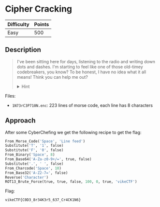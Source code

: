 # Cipher Cracking

| Difficulty     | Points         |
| -------------- | -------------- |
| Easy           | 500            |

## Description

> I've been sitting here for days, listening to the radio and writing down dots
> and dashes. I'm starting to feel like one of those old-timey codebreakers, you
> know? To be honest, I have no idea what it all means! Think you can help me
> out?
> <details>
> <summary>Hint</summary>
> This guy was on the radio talking about CyberChef, ever heard of it?
> </details>

Files:
- `1N73rC3P710N.enc`: 223 lines of morse code, each line has 8 characters

## Approach

After some CyberChefing we get the following recipe to get the flag:

```py
From_Morse_Code('Space', 'Line feed')
Substitute('T', '1', false)
Substitute('F', '0', false)
From_Binary('Space', 8)
From_Base64('A-Za-z0-9+/=', true, false)
Substitute('.', ' ', false)
From_Charcode('Space', 10)
From_Base32('A-Z2-7=', false)
Reverse('Character')
ROT13_Brute_Force(true, true, false, 100, 0, true, 'vikeCTF')
```

Flag: 

```
vikeCTF{C0D3_8r34K3r5_637_Cr4CK1N6}
```

